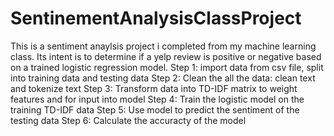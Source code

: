# SentinementAnalysisClassProject
This is a sentiment anaylsis project i completed from my machine learning class. Its intent is to determine if a yelp review is positive or negative based on a trained logistic regression model.
Step 1: import data from csv file, split into training data and testing data
Step 2: Clean the all the data: clean text and tokenize text
Step 3: Transform data into TD-IDF matrix to weight features and for input into model
Step 4: Train the logistic model on the training TD-IDF data
Step 5: Use model to predict the sentiment of the testing data 
Step 6: Calculate the accuracty of the model
